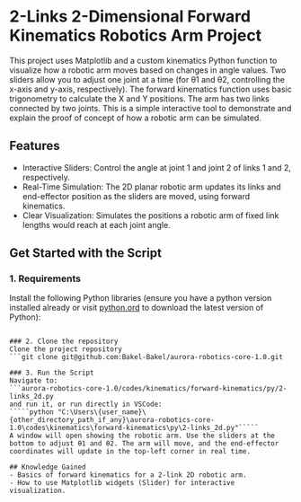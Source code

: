 # 2-Links 2-Dimensional Forward Kinematics Robotics Arm Project
This project uses Matplotlib and a custom kinematics Python function to visualize how a robotic arm moves based on changes in angle values. Two sliders allow you to adjust one joint at a time (for θ1 and θ2, controlling the x-axis and y-axis, respectively).
The forward kinematics function uses basic trigonometry to calculate the X and Y positions. The arm has two links connected by two joints. This is a simple interactive tool to demonstrate and explain the proof of concept of how a robotic arm can be simulated.

## Features
- Interactive Sliders: Control the angle at joint 1 and joint 2 of links 1 and 2, respectively.
- Real-Time Simulation: The 2D planar robotic arm updates its links and end-effector position as the sliders are moved, using forward kinematics.
- Clear Visualization: Simulates the positions a robotic arm of fixed link lengths would reach at each joint angle.

## Get Started with the Script
### 1. Requirements
Install the following Python libraries (ensure you have a python version installed already or visit [python.ord](https://www.python.org/downloads/) to download the latest version of Python):
```pip install numpy matplotlib

### 2. Clone the repository
Clone the project repository
```git clone git@github.com:Bakel-Bakel/aurora-robotics-core-1.0.git

### 3. Run the Script
Navigate to:
```aurora-robotics-core-1.0/codes/kinematics/forward-kinematics/py/2-links_2d.py
and run it, or run directly in VSCode:
`````python "C:\Users\{user_name}\{other_directory_path_if_any}\aurora-robotics-core-1.0\codes\kinematics\forward-kinematics\py\2-links_2d.py"`````
A window will open showing the robotic arm. Use the sliders at the bottom to adjust θ1 and θ2. The arm will move, and the end-effector coordinates will update in the top-left corner in real time.

## Knowledge Gained
- Basics of forward kinematics for a 2-link 2D robotic arm.
- How to use Matplotlib widgets (Slider) for interactive visualization.